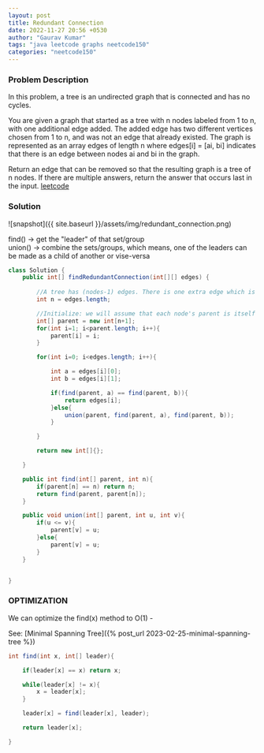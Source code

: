 ```yaml
---
layout: post
title: Redundant Connection
date: 2022-11-27 20:56 +0530
author: "Gaurav Kumar"
tags: "java leetcode graphs neetcode150"
categories: "neetcode150"
---
```


### Problem Description

In this problem, a tree is an undirected graph that is connected and has no cycles.

You are given a graph that started as a tree with n nodes labeled from 1 to n, with one additional edge added. The added edge has two different vertices chosen from 1 to n, and was not an edge that already existed. The graph is represented as an array edges of length n where edges[i] = [ai, bi] indicates that there is an edge between nodes ai and bi in the graph.

Return an edge that can be removed so that the resulting graph is a tree of n nodes. If there are multiple answers, return the answer that occurs last in the input.
[leetcode](https://leetcode.com/problems/redundant-connection/description/)

### Solution

![snapshot]({{ site.baseurl }}/assets/img/redundant_connection.png)

find() -> get the "leader" of that set/group  
union() -> combine the sets/groups, which means, one of the leaders can be made as a child of another or vise-versa  

```java
class Solution {
    public int[] findRedundantConnection(int[][] edges) {
        
        //A tree has (nodes-1) edges. There is one extra edge which is creating the cycle
        int n = edges.length;

        //Initialize: we will assume that each node's parent is itself
        int[] parent = new int[n+1];
        for(int i=1; i<parent.length; i++){
            parent[i] = i;
        }

        for(int i=0; i<edges.length; i++){

            int a = edges[i][0];
            int b = edges[i][1];

            if(find(parent, a) == find(parent, b)){
                return edges[i];
            }else{
                union(parent, find(parent, a), find(parent, b));
            }

        }

        return new int[]{};

    }

    public int find(int[] parent, int n){
        if(parent[n] == n) return n;
        return find(parent, parent[n]);
    }

    public void union(int[] parent, int u, int v){
        if(u <= v){
            parent[v] = u;
        }else{
            parent[v] = u;
        }
    }


}
```

### OPTIMIZATION

We can optimize the find(x) method to O(1) -

See: [Minimal Spanning Tree]({% post_url 2023-02-25-minimal-spanning-tree %})

```java
int find(int x, int[] leader){

    if(leader[x] == x) return x;

    while(leader[x] != x){
        x = leader[x];
    }

    leader[x] = find(leader[x], leader);

    return leader[x];

}
```
